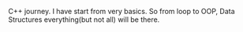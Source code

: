 C++ journey. I have start from very basics. So from loop to OOP, Data Structures everything(but not all) will be there.
